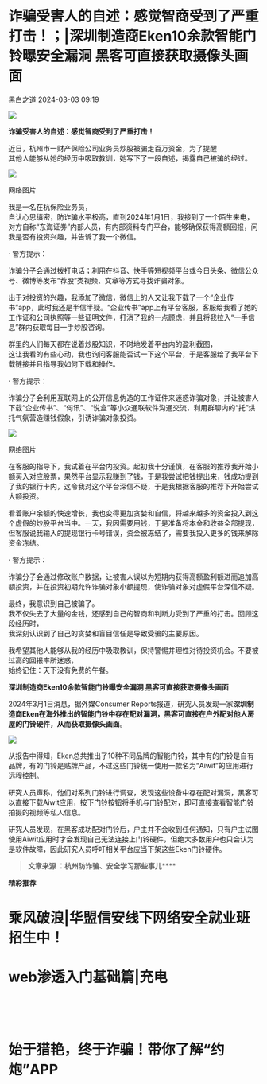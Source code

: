 #  诈骗受害人的自述：感觉智商受到了严重打击！；|深圳制造商Eken10余款智能门铃曝安全漏洞 黑客可直接获取摄像头画面   
 黑白之道   2024-03-03 09:19  
  
![](https://mmbiz.qpic.cn/mmbiz_gif/3xxicXNlTXLicwgPqvK8QgwnCr09iaSllrsXJLMkThiaHibEntZKkJiaicEd4ibWQxyn3gtAWbyGqtHVb0qqsHFC9jW3oQ/640?wx_fmt=gif "")  
  
**诈骗受害人的自述：感觉智商受到了严重打击！**  
  
  
近日，杭州市一财产保险公司业务员炒股被骗走百万资金，为了提醒  
其他人能够从她的经历中吸取教训，她写下了一段自述，揭露自己被骗的经过。  
  
![](https://mmbiz.qpic.cn/mmbiz_jpg/3xxicXNlTXLicbVoLQvEUU1cNibfmrR4tfYvArlWl42eej6ic5YGEhnRWNnoa8TmSao3WeZz7cXCHzAH4PaoXykicwQ/640?wx_fmt=jpeg&from=appmsg "")  
  
网络图片  
  
我是一名在杭保险业务员，  
自认心思缜密，防诈骗水平极高，直到2024年1月1日，我接到了一个陌生来电，对方自称“东海证券”内部人员，有内部资料专门平台，能够确保获得高额回报，问我是否有投资兴趣，并告诉了我一个微信。  
  
· 警方提示：  
  
诈骗分子会通过拨打电话；利用在抖音、快手等短视频平台或今日头条、微信公众号、微博等发布“荐股”类视频、文章等方式寻找诈骗对象。  
  
出于对投资的兴趣，我添加了微信，微信上的人又让我下载了一个“企业传书”app，此时我还是半信半疑。“企业传书”app上有平台客服，客服给我看了她的工作证和公司执照等一些证明文件，打消了我的一点顾虑，并且将我拉入“一手信息”群内获取每日一手炒股咨询。  
  
群里的人们每天都在说着炒股知识，不时地发着平台内的盈利截图，  
这让我看的有些心动，我也询问客服能否试一下这个平台，于是客服给了我平台下载链接并且指导我如何下载和操作。  
  
· 警方提示：  
  
诈骗分子会利用互联网上的公开信息伪造的工作证件来迷惑诈骗对象，并让被害人下载“企业传书”、“何讯”、“说盒”等小众通联软件沟通交流，利用群聊内的“托”烘托气氛营造赚钱假象，引诱诈骗对象投资。  
  
![](https://mmbiz.qpic.cn/mmbiz_jpg/3xxicXNlTXLicbVoLQvEUU1cNibfmrR4tfYHb7Djb35goSZ3l9djx4Vgvx38PafH6WJtzibRKYzIAibUFAusheByibpg/640?wx_fmt=jpeg&from=appmsg "")  
  
网络图片  
  
在客服的指导下，我试着在平台内投资。起初我十分谨慎，在客服的推荐我开始小额买入对应股票，果然平台显示我赚到了钱，于是我尝试把钱提出来，钱成功提到了我的银行卡内，这令我对这个平台深信不疑，于是我根据客服的推荐下开始尝试大额投资。  
  
看着账户余额的快速增长，我也变得更加贪婪和自信，将越来越多的资金投入到这个虚假的炒股平台当中。一天，我因需要用钱，于是准备将本金和收益全部提现，但客服说我输入的提现银行卡号错误，资金被冻结了，需要我投入更多的钱来解除资金冻结。  
  
  
· 警方提示：  
  
诈骗分子会通过修改账户数据，让被害人误以为短期内获得高额盈利额进而追加高额投资，并在投资初期允许诈骗对象小额提现，使诈骗对象对虚假平台深信不疑。  
  
最终，我意识到自己被骗了。  
我不仅失去了大量的金钱，还感到自己的智商和判断力受到了严重的打击。回顾这段经历时，  
我深刻认识到了自己的贪婪和盲目信任是导致受骗的主要原因。  
  
我希望其他人能够从我的经历中吸取教训，保持警惕并理性对待投资机会。不要被过高的回报率所迷惑，  
始终记住：天下没有免费的午餐。  
  
  
**深圳制造商Eken10余款智能门铃曝安全漏洞 黑客可直接获取摄像头画面**  
  
  
2024年3月1日消息，据外媒Consumer Reports报道，研究人员发现一家**深圳制造商Eken在海外推出的智能门铃中存在配对漏洞，黑客可直接在户外配对他人房屋的门铃硬件，从而获取摄像头画面**。  
  
![](https://mmbiz.qpic.cn/mmbiz_jpg/6f3GVNknoyZmGUJIvNMI4q5SEOYMf7PicXiaypYSMzs2DIOBgRKTmJc5SO44HgEB8aEibuKuLFmLw30xTI711LMYQ/640?wx_fmt=jpeg&from=appmsg&wxfrom=13&tp=wxpic "")  
  
从报告中得知，Eken总共推出了10种不同品牌的智能门铃，其中有的门铃是自有品牌，有的门铃是贴牌产品，不过这些门铃统一使用一款名为“Aiwit”的应用进行远程控制。  
  
研究人员声称，他们对系列门铃进行调查，发现这些设备中存在配对漏洞，黑客可以直接下载Aiwit应用，按下门铃按钮将手机与门铃配对，即可直接查看智能门铃拍摄的视频等私人信息。  
  
研究人员发现，在黑客成功配对门铃后，户主并不会收到任何通知，只有户主试图使用Aiwit应用时才会发现自己无法连接上门铃硬件，但绝大多数用户也只会认为是软件故障，因此研究人员呼吁相关平台应当下架这些Eken门铃硬件。  
  
> **文章来源 ：杭州防诈骗、安全学习那些事儿******  
  
  
**精彩推荐**  
  
  
  
  
# 乘风破浪|华盟信安线下网络安全就业班招生中！  
  
  
[](http://mp.weixin.qq.com/s?__biz=MzAxMjE3ODU3MQ==&mid=2650575781&idx=2&sn=ea0334807d87faa0c2b30770b0fa710d&chksm=83bdf641b4ca7f5774129396e8e916645b7aa7e2e2744984d724ca0019e913b491107e1d6e29&scene=21#wechat_redirect)  
  
  
# web渗透入门基础篇|充电  
  
  
‍[](http://mp.weixin.qq.com/s?__biz=MzAxMjE3ODU3MQ==&mid=2650545770&idx=1&sn=bccd02005a5c2050a1d276d92eefdbc8&chksm=83bd7b8eb4caf298ab54f7dfa3209f6e0a2ab8b54cd3cc27d68bddd96b7980c8e2fe37b61bbd&scene=21#wechat_redirect)  
  
  
‍  
# 始于猎艳，终于诈骗！带你了解“约炮”APP  
  
[](http://mp.weixin.qq.com/s?__biz=MzAxMjE3ODU3MQ==&mid=2650575222&idx=1&sn=ce9ab9d633804f2a0862f1771172c26a&chksm=83bdf492b4ca7d843d508982b4550e289055c3181708d9f02bf3c797821cc1d0d8652a0d5535&scene=21#wechat_redirect)  
  
**‍**  
  
  
